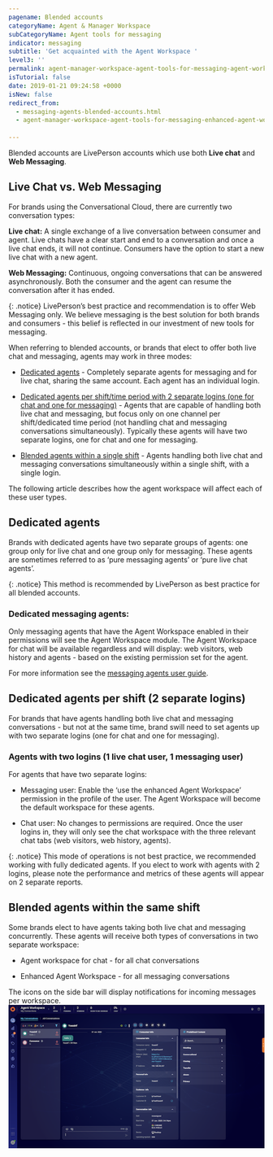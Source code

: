 ```yaml
---
pagename: Blended accounts
categoryName: Agent & Manager Workspace
subCategoryName: Agent tools for messaging
indicator: messaging
subtitle: 'Get acquainted with the Agent Workspace '
level3: ''
permalink: agent-manager-workspace-agent-tools-for-messaging-agent-workspace-for-messaging-blended-accounts.html
isTutorial: false
date: 2019-01-21 09:24:58 +0000
isNew: false
redirect_from:
  - messaging-agents-blended-accounts.html
  - agent-manager-workspace-agent-tools-for-messaging-enhanced-agent-workspace-for-messaging-blended-accounts.html

---
```


Blended accounts are LivePerson accounts which use both **Live chat** and **Web Messaging**. 

## Live Chat vs. Web Messaging

For brands using the Conversational Cloud, there are currently two conversation types:

**Live chat:** A single exchange of a live conversation between consumer and agent. Live chats have a clear start and end to a conversation and once a live chat ends, it will not continue. Consumers have the option to start a new live chat with a new agent.

**Web Messaging:** Continuous, ongoing conversations that can be answered asynchronously. Both the consumer and the agent can resume the conversation after it has ended.

{: .notice}
LivePerson’s best practice and recommendation is to offer Web Messaging only. We believe messaging is the best solution for both brands and consumers - this belief is reflected in our investment of new tools for messaging.

When referring to blended accounts, or brands that elect to offer both live chat and messaging, agents may work in three modes:

* [Dedicated agents](#dedicated-agents) - Completely separate agents for messaging and for live chat, sharing  the same account. Each agent has an individual login.

* [Dedicated agents per shift/time period with 2 separate logins (one for chat and one for messaging)](#dedicated-agents-per-shift)  - Agents that are capable of handling both live chat and messaging, but focus only on one channel per shift/dedicated time period (not handling chat and messaging conversations simultaneously). Typically these agents will have two separate logins, one for chat and one for messaging.

* [Blended agents within a single shift](#blended-agents-within-the-same-shift) - Agents handling both live chat and messaging conversations simultaneously within a single shift, with a single login.

The following article describes how the agent workspace will affect each of these user types.

## Dedicated agents

Brands with dedicated agents have two separate groups of agents: one group only for live chat and one group only for messaging. These agents are sometimes referred to as ‘pure messaging agents’ or ‘pure live chat agents’.

{: .notice}
This method is recommended by LivePerson as best practice for all blended accounts.

### Dedicated messaging agents:

Only messaging agents that have the Agent Workspace enabled in their permissions will see the Agent Workspace module. The Agent Workspace for chat will be available regardless and will display: web visitors, web history and agents - based on the existing permission set for the agent.  

For more information see the [messaging agents user guide](https://knowledge.liveperson.com/agent-manager-workspace-agent-tools-for-messaging-agent-workspace-for-messaging-the-agent-workspace.html).

## Dedicated agents per shift (2 separate logins)

For brands that have agents handling both live chat and messaging conversations - but not at the same time, brand swill need to set agents up with two separate logins (one for chat and one for messaging).

### Agents with two logins (1 live chat user, 1 messaging user)

For agents that have two separate logins:

* Messaging user: Enable the ‘use the enhanced Agent Workspace’ permission in the profile of the user. The Agent Workspace will become the default workspace for these agents.

* Chat user: No changes to permissions are required. Once the user logins in, they will only see the chat workspace with the three relevant chat tabs (web visitors, web history, agents).

{: .notice}
This mode of operations is not best practice, we recommended working with fully dedicated agents. If you elect to work with agents with 2 logins, please note the performance and metrics of these agents will appear on 2 separate reports.

## Blended agents within the same shift

Some brands elect to have agents taking both live chat and messaging concurrently. These agents will receive both types of conversations in two separate workspace:

* Agent workspace for chat - for all chat conversations

* Enhanced Agent Workspace - for all messaging conversations

The icons on the side bar will display notifications for incoming messages per workspace.
![](img/blended_accounts_same_shift.png)
